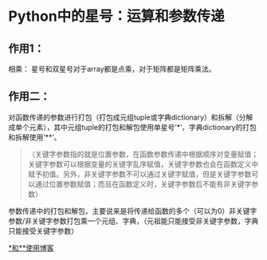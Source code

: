 Python中的星号：运算和参数传递
=====================

作用1：
----------------
相乘：
星号和双星号对于array都是点乘，对于矩阵都是矩阵乘法。


作用二：
------------------
对函数传递的参数进行打包（打包成元组tuple或字典dictionary）和拆解（分解成单个元素），其中元组tuple的打包和解包使用单星号‘*’，字典dictionary的打包和拆解使用‘**’。


>（关键字参数指的就是位置参数，在函数参数传递中根据顺序对变量赋值；关键字参数可以根据变量的关键字乱序赋值，关键字参数也会在函数定义中赋予初值。另外，非关键字参数不可以通过关键字赋值，但是关键字参数可以通过位置参数赋值；而且在函数定义时，关键字参数后不能有非关键字参数）

参数传递中的打包和解包，主要说来是将传递给函数的多个（可以为0）非关键字参数/非关键字参数打包乘一个元组、字典，（元祖能只能接受非关键字参数，字典只能接受关键字参数）

[*和**使用博客](https://blog.csdn.net/xiaoqu001/article/details/78823498#fnref1)